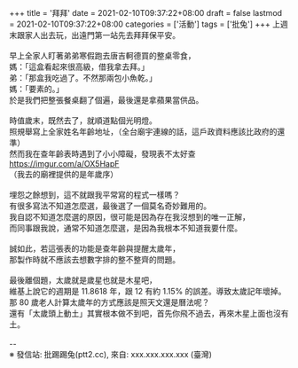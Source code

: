+++
title = '拜拜'
date = 2021-02-10T09:37:22+08:00
draft = false
lastmod = 2021-02-10T09:37:22+08:00
categories = ['活動']
tags = ['批兔']
+++
上週末跟家人出去玩，出遠門第一站先去拜拜保平安。<br>
<br>
早上全家人盯著弟弟寒假跑去唐吉軻德買的整桌零食，<br>
媽：「這盒看起來很高級，借我拿去拜。」<br>
弟：「那盒我吃過了。不然那兩包小魚乾。」<br>
媽：「要素的。」<br>
於是我們把整張餐桌翻了個遍，最後還是拿蘋果當供品。<br>
<br>
時值歲末，既然去了，就順道點個光明燈。<br>
照規舉寫上全家姓名年齡地址，（全台廟宇連線的話，這戶政資料應該比政府的還準）<br>
然而我在查年齡表時遇到了小小障礙，發現表不太好查<br>
https://imgur.com/a/OX5HapF<br>
（我去的廟裡提供的是年歲序）<br>
<br>
埋怨之餘想到，這不就跟我平常寫的程式一樣嗎？<br>
有很多寫法不知道怎麼選，最後選了一個莫名奇妙難用的。<br>
我自認不知道怎麼選的原因，很可能是因為存在我沒想到的唯一正解，<br>
而同事跟我說，通常不知道怎麼選，是因為我根本不知道我要什麼。<br>
<br>
誠如此，若這張表的功能是查年齡與提醒太歲年，<br>
那製作時就不應該去想數字排的整不整齊的問題。<br>
<br>
最後離個題，太歲就是歲星也就是木星吧，<br>
維基上說它的週期是 11.8618 年，跟 12 有約 1.15% 的誤差。導致太歲記年壞掉。<br>
那 80 歲老人計算太歲年的方式應該是照天文還是曆法呢？<br>
還有「太歲頭上動土」其實根本做不到吧，首先你飛不過去，再來木星上面也沒有土。<br>
<br>
--<br>
※ 發信站: 批踢踢兔(ptt2.cc), 來自: xxx.xxx.xxx.xxx (臺灣)<br>
